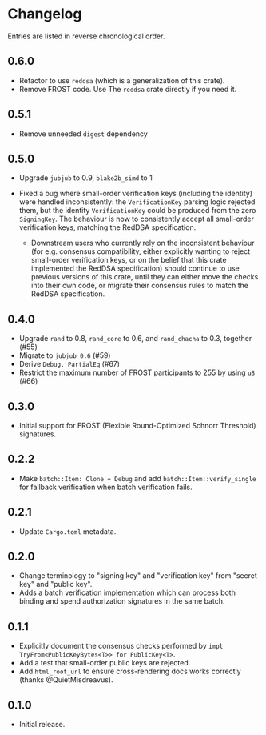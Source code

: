 # Changelog

Entries are listed in reverse chronological order.

## 0.6.0

* Refactor to use `reddsa` (which is a generalization of this crate).
* Remove FROST code. Use The `reddsa` crate directly if you need it.

## 0.5.1

* Remove unneeded `digest` dependency

## 0.5.0

* Upgrade `jubjub` to 0.9, `blake2b_simd` to 1
* Fixed a bug where small-order verification keys (including the identity) were
  handled inconsistently: the `VerificationKey` parsing logic rejected them, but
  the identity `VerificationKey` could be produced from the zero `SigningKey`.
  The behaviour is now to consistently accept all small-order verification keys,
  matching the RedDSA specification.

  * Downstream users who currently rely on the inconsistent behaviour (for e.g.
    consensus compatibility, either explicitly wanting to reject small-order
    verification keys, or on the belief that this crate implemented the RedDSA
    specification) should continue to use previous versions of this crate, until
    they can either move the checks into their own code, or migrate their
    consensus rules to match the RedDSA specification.

## 0.4.0

* Upgrade `rand` to 0.8, `rand_core` to 0.6, and `rand_chacha` to 0.3, together
  (#55)
* Migrate to `jubjub 0.6` (#59)
* Derive `Debug, PartialEq` (#67)
* Restrict the maximum number of FROST participants to 255 by using `u8` (#66)

## 0.3.0

* Initial support for FROST (Flexible Round-Optimized Schnorr Threshold)
  signatures.

## 0.2.2

* Make `batch::Item: Clone + Debug` and add `batch::Item::verify_single`
  for fallback verification when batch verification fails.

## 0.2.1

* Update `Cargo.toml` metadata.

## 0.2.0

* Change terminology to "signing key" and "verification key" from "secret key"
  and "public key".
* Adds a batch verification implementation which can process both binding and
  spend authorization signatures in the same batch.

## 0.1.1

* Explicitly document the consensus checks performed by
  `impl TryFrom<PublicKeyBytes<T>> for PublicKey<T>`.
* Add a test that small-order public keys are rejected.
* Add `html_root_url` to ensure cross-rendering docs works correctly (thanks
  @QuietMisdreavus).

## 0.1.0

* Initial release.

